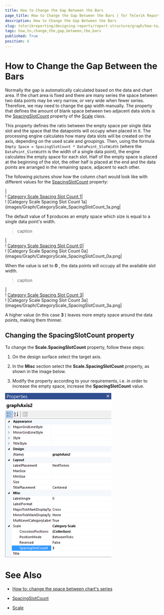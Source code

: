 ```yaml
---
title: How to Change the Gap Between the Bars
page_title: How to Change the Gap Between the Bars | for Telerik Reporting Documentation
description: How to Change the Gap Between the Bars
slug: telerikreporting/designing-reports/report-structure/graph/how-to/how-to-change-the-gap-between-the-bars
tags: how,to,change,the,gap,between,the,bars
published: True
position: 6
---
```


# How to Change the Gap Between the Bars



Normally the gap is automatically calculated based on the data and chart area.         If the chart area is fixed and there are many series the space between two data points may be very narrow,         or very wide when fewer series. Therefore, we may need to change the gap width manually.         The property that defines the amount of blank space between two adjacent data slots is the          [SpacingSlotCount](/reporting/api/Telerik.Reporting.Scale#Telerik_Reporting_Scale_SpacingSlotCount)          property of the  [Scale](/reporting/api/Telerik.Reporting.Scale)  class.       

This property defines the ratio between the empty space per single data slot and the space that the datapoints will occupy when placed in it.         The processing engine calculates how many data slots will be created on the axis, depending on the used scale and groupings.         Then, using the formula `Empty Space = SpacingSlotCount * DataPoint_SlotWidth` (where the         `DataPoint_SlotWidth` is the width of a single data point), the engine calculates the empty space         for each slot. Half of the empty space is placed at the beginning of the slot, the other half is placed at the end and the data points         are arranged in the remaining space, adjacent to each other.       

The following pictures show how the column chart would look like with different values for the            [SpacingSlotCount](/reporting/api/Telerik.Reporting.Scale#Telerik_Reporting_Scale_SpacingSlotCount)  property:         

|  <br/>  ! [Category Scale Spacing Slot Count 1](images/Graph/CategoryScale_SpacingSlotCount_1.png)|  <br/>  ! [Category Scale Spacing Slot Count 1a](images/Graph/CategoryScale_SpacingSlotCount_1a.png|

The default value of __1__  produces an empty space which size is equal to a single data point's width.         

>caption 

|  <br/>  ! [Category Scale Spacing Slot Count 0](images/Graph/CategoryScale_SpacingSlotCount_0.png)|  <br/>  ! [Category Scale Spacing Slot Count 0a](images/Graph/CategoryScale_SpacingSlotCount_0a.png|

When the value is set to __0__ , the data points will occupy all the available slot width.         

>caption 

|  <br/>  ! [Category Scale Spacing Slot Count 3](images/Graph/CategoryScale_SpacingSlotCount_3.png)|  <br/>  ! [Category Scale Spacing Slot Count 3a](images/Graph/CategoryScale_SpacingSlotCount_3a.png|

A higher value (in this case __3__ ) leaves more empty space around the data points, making them thinner.         

## Changing the SpacingSlotCount property

To change the __Scale.SpacingSlotCount__  property, follow these steps:         

1. On the design surface select the target axis.             

1. In the __Misc__  section select the __Scale.SpacingSlotCount__  property, as shown in the image below.             

1. Modify the property according to your requirements, i.e. in order to increase the empty space, increase the __SpacingSlotCount__  value.               

  ![Graph Axis Spacing Slot Count Selected](images/Graph/GraphAxis_SpacingSlotCount_Selected.png)

# See Also

 * [How to: change the space between chart's series](http://www.telerik.com/support/kb/reporting/details/how-to-change-the-space-between-charts-series)

 * [SpacingSlotCount](/reporting/api/Telerik.Reporting.Scale#Telerik_Reporting_Scale_SpacingSlotCount) 

 * [Scale](/reporting/api/Telerik.Reporting.Scale)

